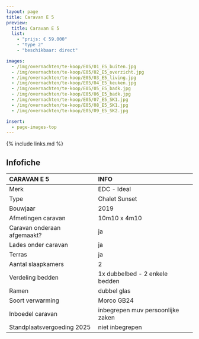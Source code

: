 ```yaml
---
layout: page
title: Caravan E 5
preview:
  title: Caravan E 5
  list:
    - "prijs: € 59.000"
    - "type 2"
    - "beschikbaar: direct"

images:
  - /img/overnachten/te-koop/E05/01_E5_buiten.jpg
  - /img/overnachten/te-koop/E05/02_E5_overzicht.jpg
  - /img/overnachten/te-koop/E05/03_E5_living.jpg
  - /img/overnachten/te-koop/E05/04_E5_keuken.jpg
  - /img/overnachten/te-koop/E05/05_E5_badk.jpg
  - /img/overnachten/te-koop/E05/06_E5_badk.jpg
  - /img/overnachten/te-koop/E05/07_E5_SK1.jpg
  - /img/overnachten/te-koop/E05/08_E5_SK1.jpg
  - /img/overnachten/te-koop/E05/09_E5_SK2.jpg

insert:
  - page-images-top
---
```


{% include links.md %}

## Infofiche

| CARAVAN E 5                 | INFO                              |
| :-------------------------- | :-------------------------------- |
| Merk                        | EDC - Ideal                       |
| Type                        | Chalet Sunset                     |
| Bouwjaar                    | 2019                              |
| Afmetingen caravan          | 10m10 x 4m10                      |
| Caravan onderaan afgemaakt? | ja                                |
| Lades onder caravan         | ja                                |
| Terras                      | ja                                |
| Aantal slaapkamers          | 2                                 |
| Verdeling bedden            | 1x dubbelbed - 2 enkele bedden    |
| Ramen                       | dubbel glas                       |
| Soort verwarming            | Morco GB24                        |
| Inboedel caravan            | inbegrepen muv persoonlijke zaken |
| Standplaatsvergoeding 2025  | niet inbegrepen                   |
